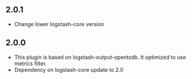 ## 2.0.1
 - Change lower logstash-core version
## 2.0.0
 - This plugin is based on logstash-output-opentsdb. It optimized to use metrics filter. 
 - Dependency on logstash-core update to 2.0